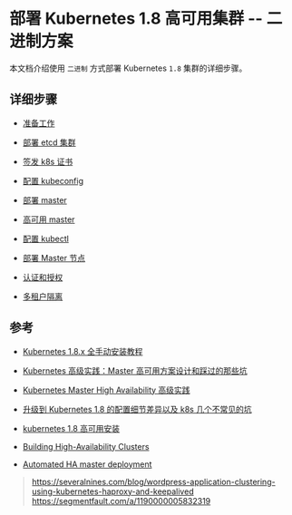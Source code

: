 # 部署 Kubernetes 1.8 高可用集群 -- 二进制方案

本文档介绍使用 `二进制` 方式部署 Kubernetes `1.8` 集群的详细步骤。


## 详细步骤

* [准备工作](./requirement.md)
* [部署 etcd 集群](deploy-etcd-cluster.md)
* [签发 k8s 证书](kubernetes-crtificates.md)
* [配置 kubeconfig](kubeconfig.md)
* [部署 master](master.md)
* [高可用 master](ha-master.md)

* [配置 kubectl](./kubectl-kubeconfig.md)
* [部署 Master 节点](./master.md)
* [认证和授权](./auth.md)
* [多租户隔离](./multi-tenant-isolation.md)


## 参考

* [Kubernetes 1.8.x 全手动安装教程](https://www.kubernetes.org.cn/3096.html)

* [Kubernetes 高级实践：Master 高可用方案设计和踩过的那些坑](https://yq.aliyun.com/articles/79615?t=t1)
* [Kubernetes Master High Availability 高级实践](https://segmentfault.com/a/1190000005832319)
* [升级到 Kubernetes 1.8 的配置细节差异以及 k8s 几个不常见的坑](http://blog.csdn.net/cleverfoxloving/article/details/78424293)
* [kubernetes 1.8 高可用安装](http://foxhound.blog.51cto.com/1167932/1977769)
* [Building High-Availability Clusters](https://kubernetes.io/docs/admin/high-availability/)
* [Automated HA master deployment](https://github.com/kubernetes/community/blob/master/contributors/design-proposals/cluster-lifecycle/ha_master.md#kubernetes-service)

> https://severalnines.com/blog/wordpress-application-clustering-using-kubernetes-haproxy-and-keepalived
> https://segmentfault.com/a/1190000005832319